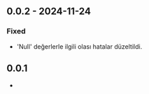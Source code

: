 ## 0.0.2 - 2024-11-24
### Fixed
- 'Null' değerlerle ilgili olası hatalar düzeltildi.


## 0.0.1

* 

